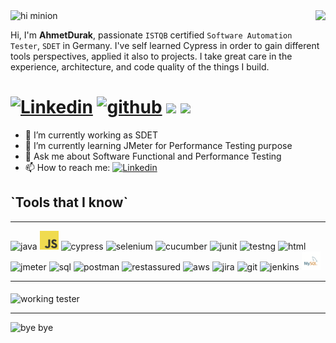 <img align="right"   src="https://komarev.com/ghpvc/?username=AhmetDurak&color=red">

<img src="https://i.pinimg.com/originals/57/5a/20/575a20918d349a354cc636a0d49b35a0.gif" width="100" alt="hi minion">

Hi, I'm **AhmetDurak**, passionate `ISTQB` certified `Software Automation Tester`, `SDET` in Germany. I've self learned Cypress in order to gain different tools perspectives, applied it also to projects.
I take great care in the experience, architecture, and code quality of the things I build.

<h1>
  <a href="https://www.linkedin.com/in/ahmet-durak-672019153/">
    <img src="https://user-images.githubusercontent.com/98670034/187494309-f814881d-e60e-4f78-90e5-9419e8bf69ea.png" width="40" alt= "Linkedin" /></a>
<a href="https://github.com/AhmetDurak">
    <img src="https://github.githubassets.com/images/modules/logos_page/Octocat.png" width="50" alt="github"/></a>
<a href="https://discordapp.com/users/ahmetdrk/#6268">
    <img src="https://seeklogo.com/images/D/discord-color-logo-E5E6DFEF80-seeklogo.com.png" width="40"></a>
<a href="https://app.slack.com/client/T0109AFRN2F/C010813EECS">
    <img src="https://upload.wikimedia.org/wikipedia/commons/thumb/d/d5/Slack_icon_2019.svg/2048px-Slack_icon_2019.svg.png" width="30"></a>
</h1>

- 🔭 I’m currently working as SDET
- 🌱 I’m currently learning JMeter for Performance Testing purpose
- 💬 Ask me about Software Functional and Performance Testing
- 📫 How to reach me: <a href="https://www.linkedin.com/in/ahmet-durak-672019153/">
    <img src="https://user-images.githubusercontent.com/98670034/187494309-f814881d-e60e-4f78-90e5-9419e8bf69ea.png" width="40" alt= "Linkedin" /></a>

<h2>`Tools that I know`</h2>
<p align="left"><hr>
    <img src="https://upload.wikimedia.org/wikipedia/de/thumb/e/e1/Java-Logo.svg/1200px-Java-Logo.svg.png" width="30" alt="java">
    <img src="https://raw.githubusercontent.com/github/explore/80688e429a7d4ef2fca1e82350fe8e3517d3494d/topics/javascript/javascript.png" width="30" alt="JS">
    <img src="https://i0.wp.com/blog.knoldus.com/wp-content/uploads/2022/04/cypress.png?fit=364%2C364&ssl=1" width="30" alt="cypress">
    <img src="https://upload.wikimedia.org/wikipedia/commons/d/d5/Selenium_Logo.png" width="30" alt="selenium">
    <img src="https://i1.wp.com/rubenjgarcia.es/wp-content/uploads/2018/04/cucumber.png?fit=400%2C400&ssl=1" width="30" alt="cucumber">
    <img src="https://miro.medium.com/max/881/1*J8sjpKQJswCKiPUYVefbgQ.jpeg" width="40" alt="junit">
    <img src="https://blog.knoldus.com/wp-content/uploads/2020/01/TESTNG.png" width="50" alt="testng">
    <img src="https://cdn-icons-png.flaticon.com/512/732/732212.png?w=360" width="30" alt="html">
    <img src="https://upload.wikimedia.org/wikipedia/commons/2/22/Apache_JMeter.png" width="60" alt="jmeter">
    <img src="https://upload.wikimedia.org/wikipedia/commons/8/87/Sql_data_base_with_logo.png" width="50" alt="sql">
    <img src="https://cdn.shopify.com/s/files/1/0057/5668/2355/files/Postman-logo-orange-2021_1155x.png?v=1637252529" width="90" alt="postman">
    <img src="https://qaautomationexpert.files.wordpress.com/2021/05/image-103.png?w=615" width="80" alt="restassured">
    <img src="https://pbs.twimg.com/profile_images/1473756532827246593/KRgw2UkV_400x400.jpg"  width="40" height="30" alt="aws">
    <img src="https://dizibrand.com/wp-content/uploads/2019/07/Jira-la-gi-dizibrand.png" width="70" alt="jira">
    <img src="https://upload.wikimedia.org/wikipedia/commons/thumb/e/e0/Git-logo.svg/1024px-Git-logo.svg.png" width="60" alt="git">    
    <img src="https://upload.wikimedia.org/wikipedia/commons/thumb/e/e9/Jenkins_logo.svg/1200px-Jenkins_logo.svg.png" width="30" alt="jenkins">
    <img src="https://raw.githubusercontent.com/github/explore/80688e429a7d4ef2fca1e82350fe8e3517d3494d/topics/mysql/mysql.png" width="30" alt="MySQL">


<hr></p>

<img align="middle" src="https://raw.githubusercontent.com/abhisheknaiidu/abhisheknaiidu/master/code.gif" width="1000" alt="working tester">
<p><hr></p>
<img src="https://j.gifs.com/98OvjJ.gif" width="200" alt="bye bye">
